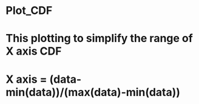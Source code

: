 # Plot_CDF
# This plotting to simplify the range of X axis CDF
# X axis = (data-min(data))/(max(data)-min(data))
